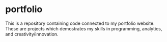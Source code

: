 # portfolio
This is a repository containing code connected to my portfolio website. These are projects which demostrates my skills in programming, analytics, and creativity/innovation. 
